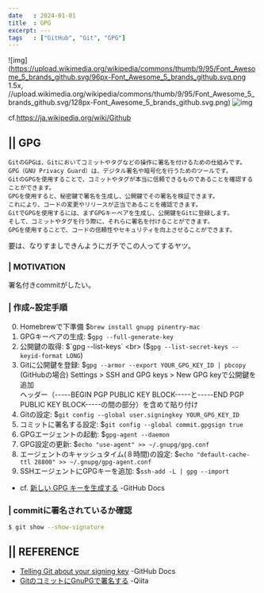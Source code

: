 ```yaml
---
date   : 2024-01-01
title  : GPG
excerpt: ---
tags   : ["GitHub", "Git", "GPG"]
---
```


![img](https://upload.wikimedia.org/wikipedia/commons/thumb/9/95/Font_Awesome_5_brands_github.svg/96px-Font_Awesome_5_brands_github.svg.png 1.5x, //upload.wikimedia.org/wikipedia/commons/thumb/9/95/Font_Awesome_5_brands_github.svg/128px-Font_Awesome_5_brands_github.svg.png)
![img](https://upload.wikimedia.org/wikipedia/commons/thumb/2/29/GitHub_logo_2013.svg/180px-GitHub_logo_2013.svg.png)

cf.https://ja.wikipedia.org/wiki/Github

## || GPG

    GitのGPGは、Gitにおいてコミットやタグなどの操作に署名を付けるための仕組みです。
    GPG（GNU Privacy Guard）は、デジタル署名や暗号化を行うためのツールです。
    GitのGPGを使用することで、コミットやタグが本当に信頼できるものであることを確認することができます。
    GPGを使用すると、秘密鍵で署名を生成し、公開鍵でその署名を検証できます。
    これにより、コードの変更やリリースが正当であることを確認できます。
    GitでGPGを使用するには、まずGPGキーペアを生成し、公開鍵をGitに登録します。
    そして、コミットやタグを行う際に、それらに署名を付けることができます。
    GPGを使用することで、コードの信頼性やセキュリティを向上させることができます。

要は、なりすましできんようにガチでこの人ってするヤツ。


### | MOTIVATION
署名付きcommitがしたい。

### | 作成~設定手順

0. Homebrewで下準備
    $`brew install gnupg pinentry-mac`
1. GPGキーペアの生成:
     $`gpg --full-generate-key`
2. 公開鍵の取得:
    $`gpg --list-keys` <br>
    ($`gpg --list-secret-keys --keyid-format LONG`)
3. Gitに公開鍵を登録:
    $`gpg --armor --export YOUR_GPG_KEY_ID | pbcopy` <br>
    (GitHubの場合) Settings > SSH and GPG keys > New GPG keyで公開鍵を追加 <br>
    ヘッダー（-----BEGIN PGP PUBLIC KEY BLOCK-----と-----END PGP PUBLIC KEY BLOCK-----の間の部分）を含めて貼り付け
4. Gitの設定:
    $`git config --global user.signingkey YOUR_GPG_KEY_ID`
5. コミットに署名する設定:
    $`git config --global commit.gpgsign true`
6. GPGエージェントの起動:
    $`gpg-agent --daemon`
7. GPG設定の更新:
    $`echo "use-agent" >> ~/.gnupg/gpg.conf`
8. エージェントのキャッシュタイム(８時間)の設定:
    $`echo "default-cache-ttl 28800" >> ~/.gnupg/gpg-agent.conf`
9. SSHエージェントにGPGキーを追加:
    $`ssh-add -L | gpg --import`

- cf. [新しい GPG キーを生成する](https://docs.github.com/ja/authentication/managing-commit-signature-verification/generating-a-new-gpg-key) -GitHub Docs

### | commitに署名されているか確認
```sh
$ git show --show-signature
```



## || REFERENCE
- [Telling Git about your signing key](https://docs.github.com/en/authentication/managing-commit-signature-verification/telling-git-about-your-signing-key) -GitHub Docs
- [GitのコミットにGnuPGで署名する](https://qiita.com/usamik26/items/6b816db27b7661611d59) -Qiita



